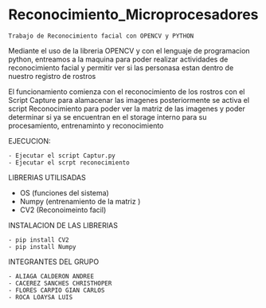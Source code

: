 # Reconocimiento_Microprocesadores
    Trabajo de Reconocimiento facial con OPENCV y PYTHON 

Mediante el uso de la libreria OPENCV y con el lenguaje de
programacion python, entreamos a la maquina para poder realizar 
actividades de reconocimiento facial y permitir ver si las
personasa estan dentro de nuestro registro de rostros 

El funcionamiento comienza con el reconocimiento de los 
rostros con el Script Capture para alamacenar las imagenes 
posteriormente se activa el script Reconocimiento
para poder ver la matriz de las imagenes y poder determinar 
si ya se encuentran en el storage interno para su 
procesamiento, entrenaminto y reconocimiento 

EJECUCION:
    
    - Ejecutar el script Captur.py
    - Ejecutar el scrpt reconocimiento
        
LIBRERIAS UTILISADAS

-   OS (funciones del sistema)
-   Numpy (entrenamiento de la matriz )
-   CV2 (Reconoimeinto facil)


INSTALACION DE LAS LIBRERIAS

    - pip install CV2
    - pip install Numpy
    
INTEGRANTES DEL GRUPO 

    - ALIAGA CALDERON ANDREE
    - CACEREZ SANCHES CHRISTHOPER
    - FLORES CARPIO GIAN CARLOS 
    - ROCA LOAYSA LUIS
    
